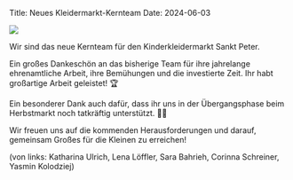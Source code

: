 Title: Neues Kleidermarkt-Kernteam
Date: 2024-06-03

![](/images/20240603-neues-kernteam.jpg)

Wir sind das neue Kernteam für den Kinderkleidermarkt Sankt Peter.

Ein großes Dankeschön an das bisherige Team für ihre jahrelange ehrenamtliche Arbeit, ihre Bemühungen und die investierte Zeit. Ihr habt großartige Arbeit geleistet! 🏆

Ein besonderer Dank auch dafür, dass ihr uns in der Übergangsphase beim Herbstmarkt noch tatkräftig unterstützt. 🍂🤝

Wir freuen uns auf die kommenden Herausforderungen und darauf, gemeinsam Großes für die Kleinen zu erreichen!

(von links: Katharina Ulrich, Lena Löffler, Sara Bahrieh, Corinna Schreiner, Yasmin Kolodziej)